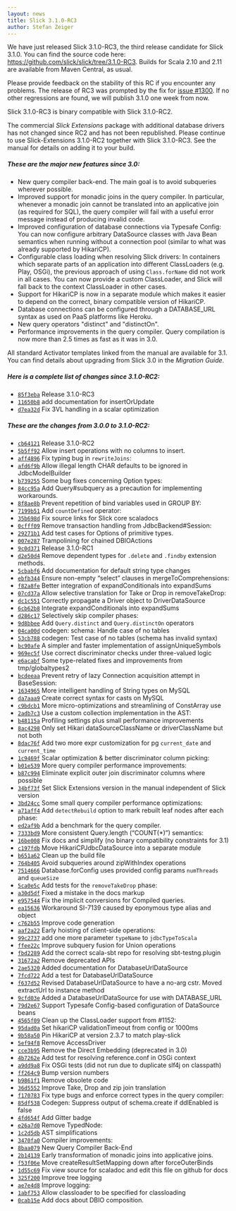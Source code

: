 ```yaml
---
layout: news
title: Slick 3.1.0-RC3
author: Stefan Zeiger
---
```

We have just released Slick 3.1.0-RC3, the third release candidate for Slick 3.1.0.
You can find the source code here: <https://github.com/slick/slick/tree/3.1.0-RC3>.
Builds for Scala 2.10 and 2.11 are available from Maven Central, as usual.

Please provide feedback on the stability of this RC if you encounter any problems. The release
of RC3 was prompted by the fix for [issue #1300](https://github.com/slick/slick/issues/1300). If
no other regressions are found, we will publish 3.1.0 one week from now.

Slick 3.1.0-RC3 is binary compatible with Slick 3.1.0-RC2.

The commercial *Slick Extensions* package with additional database drivers has not changed
since RC2 and has not been republished. Please continue to use Slick-Extensions 3.1.0-RC2
together with Slick 3.1.0-RC3. See the manual for details on adding it to your build.

##### These are the major new features since 3.0:

* New query compiler back-end. The main goal is to avoid subqueries wherever possible.
* Improved support for monadic joins in the query compiler. In particular, whenever a
  monadic join cannot be translated into an applicative join (as required for SQL), the
  query compiler will fail with a useful error message instead of producing invalid code.
* Improved configuration of database connections via Typesafe Config: You can now configure
  arbitrary DataSource classes with Java Bean semantics when running without a connection
  pool (similar to what was already supported by HikariCP).
* Configurable class loading when resolving Slick drivers: In containers which separate
  parts of an application into different ClassLoaders (e.g. Play, OSGi), the previous
  approach of using ``Class.forName`` did not work in all cases. You can now provide a
  custom ClassLoader, and Slick will fall back to the context ClassLoader in other cases.
* Support for HikariCP is now in a separate module which makes it easier to depend on
  the correct, binary compatible version of HikariCP.
* Database connections can be configured through a DATABASE_URL syntax as used on PaaS
  platforms like Heroku.
* New query operators "distinct" and "distinctOn".
* Performance improvements in the query compiler. Query compilation is now more than 2.5
  times as fast as it was in 3.0.

All standard Activator templates linked from the manual are available for 3.1. You can find
details about upgrading from Slick 3.0 in the *Migration Guide*.

##### Here is a complete list of changes since 3.1.0-RC2:

* [``85f3eba``](https://github.com/slick/slick/commit/85f3eba36f99a67ca804c1d0f36a4fcf3bb8634a) Release 3.1.0-RC3
* [``11650b8``](https://github.com/slick/slick/commit/11650b864049fb41c38b8f7baa890fb3561fb7fb) add documentation for insertOrUpdate
* [``d7ea32d``](https://github.com/slick/slick/commit/d7ea32dc2d82f1bebee9b69091abf1f3c8216919) Fix 3VL handling in a scalar optimization

##### These are the changes from 3.0.0 to 3.1.0-RC2:

* [``cb64121``](https://github.com/slick/slick/commit/cb64121ac80cca0a1ce14ba59e4f7502f4c017a4) Release 3.1.0-RC2
* [``5b5ff92``](https://github.com/slick/slick/commit/5b5ff921529a843d968adf22b3c2c9aa17c7ccd3) Allow insert operations with no columns to insert.
* [``aff4896``](https://github.com/slick/slick/commit/aff48960839a483924f8077e19d96775d88517d6) Fix typing bug in `rewriteJoins`:
* [``afd6f9b``](https://github.com/slick/slick/commit/afd6f9bac0e1d727b435a53b982fb452db471294) Allow illegal length CHAR defaults to be ignored in JdbcModelBuilder
* [``b739255``](https://github.com/slick/slick/commit/b739255e1a5b4211c06c3ed10290e43b5d7d2f47) Some bug fixes concerning Option types:
* [``84cc95a``](https://github.com/slick/slick/commit/84cc95aeb539b059e903da9fcd9ce0065186a238) Add Query#subquery as a precaution for implementing workarounds.
* [``8f8ae8b``](https://github.com/slick/slick/commit/8f8ae8bad12b5e5d3248e5ec12e4be85ee224b15) Prevent repetition of bind variables used in GROUP BY:
* [``7199b51``](https://github.com/slick/slick/commit/7199b510bc7078b3ed274fd1b4cdcb76270616a1) Add `countDefined` operator:
* [``35b698d``](https://github.com/slick/slick/commit/35b698d66b3b139741a911942ef256fdd6bd4d66) Fix source links for Slick core scaladocs
* [``0cfff09``](https://github.com/slick/slick/commit/0cfff09c4e5181d45ba705ce57dbcff8b2e341b4) Remove transaction handling from JdbcBackend#Session:
* [``29271b1``](https://github.com/slick/slick/commit/29271b1089f1c07cc62844b5d69cb3be63eff5f2) Add test cases for Options of primitive types.
* [``007e287``](https://github.com/slick/slick/commit/007e287059c8148b28e1ce9039267fb1fc4bc043) Trampolining for chained DBIOActions
* [``9c0d371``](https://github.com/slick/slick/commit/9c0d3717db0712bcbf319d3e145ed7b99c3b59a9) Release 3.1.0-RC1
* [``d2e50d4``](https://github.com/slick/slick/commit/d2e50d4d2a3ded01b770cb4602431b53ae4dcd3b) Remove dependent types for `.delete` and `.findby` extension methods.
* [``5cbabf6``](https://github.com/slick/slick/commit/5cbabf679d048bc97cccce1f55c53373e0ea57d7) Add documentation for default string type changes
* [``ebfb344``](https://github.com/slick/slick/commit/ebfb344de4c899163c87cf971dfdf3e9fc656bbc) Ensure non-empty “select” clauses in mergeToComprehensions:
* [``f82a8fe``](https://github.com/slick/slick/commit/f82a8fea0f2ec6f4e3894b2dcb51d84db2306d84) Better integration of expandConditionals into expandSums
* [``07cd37a``](https://github.com/slick/slick/commit/07cd37a4f9e79758e453b5bcedd1e884ae6a360b) Allow selective translation for Take or Drop in removeTakeDrop:
* [``dc1c551``](https://github.com/slick/slick/commit/dc1c5517ebe308bbd44b407a8fb14d6337ad6f71) Correctly propagate a Driver object to DriverDataSource
* [``6cb62b8``](https://github.com/slick/slick/commit/6cb62b8778fea22341c32751a752c3bc0bc81537) Integrate expandConditionals into expandSums
* [``d286c17``](https://github.com/slick/slick/commit/d286c173dae82a7908c556d19a905babe5f7fd8b) Selectively skip compiler phases:
* [``9d8bbee``](https://github.com/slick/slick/commit/9d8bbee624321a1f51dafb216cd9b490489f2cb2) Add `Query.distinct` and `Query.distinctOn` operators
* [``04ca00d``](https://github.com/slick/slick/commit/04ca00dc37e46c540fb15fdab665990dafdf7eb5) codegen: schema: Handle case of no tables
* [``53cb788``](https://github.com/slick/slick/commit/53cb788793d3c49abe5dc22cda0ab52fff9005a8) codegen: Test case of no tables (schema has invalid syntax)
* [``bc90afe``](https://github.com/slick/slick/commit/bc90afe3e533512664eea6a557d499f13427d48a) A simpler and faster implementation of assignUniqueSymbols
* [``969ec5f``](https://github.com/slick/slick/commit/969ec5f23c367e76c1f15725092b0c28b1297d4b) Use correct discriminator checks under three-valued logic
* [``e6acabf``](https://github.com/slick/slick/commit/e6acabf7df0a9d90b53d3fd18e6b07b1cc66a3e1) Some type-related fixes and improvements from tmp/globaltypes2
* [``bcdeeaa``](https://github.com/slick/slick/commit/bcdeeaa6bb2a9e29c2827214679603c9f1c84d89) Prevent retry of lazy Connection acquisition attempt in BaseSession:
* [``1634965``](https://github.com/slick/slick/commit/1634965586e6f814a42800f44a6cc5abed8bc02e) More intelligent handling of String types on MySQL
* [``da7aaa9``](https://github.com/slick/slick/commit/da7aaa9c36dc8f410d4719b419ee2411a892c471) Create correct syntax for casts on MySQL
* [``c9bdcb1``](https://github.com/slick/slick/commit/c9bdcb17da91aa5a37de8537c50715b12e3fa956) More micro-optimizations and streamlining of ConstArray use
* [``2adb7c3``](https://github.com/slick/slick/commit/2adb7c36874c41f068176570d3812b674463660e) Use a custom collection implementation in the AST:
* [``b48115a``](https://github.com/slick/slick/commit/b48115a6b8262e58d2385d0d36c628eeee3cc9b1) Profiling settings plus small performance improvements
* [``8ac4298``](https://github.com/slick/slick/commit/8ac4298758b0d7d4c6fcc814f83dee3436e37172) Only set Hikari dataSourceClassName or driverClassName but not both
* [``8dac76f``](https://github.com/slick/slick/commit/8dac76f2d150a4761bccd52c38d7a64d4921989a) Add two more expr customization for pg `current_date` and `current_time`
* [``1c9469f``](https://github.com/slick/slick/commit/1c9469f9b7d699ab677ed0869a6bc1ab2f5fdd87) Scalar optimization & better discriminator column picking:
* [``b01e539``](https://github.com/slick/slick/commit/b01e539b19cab7de5e2a127879bacaf37c310288) More query compiler performance improvements:
* [``b87c994``](https://github.com/slick/slick/commit/b87c994a4ed6cd253a4e8672e46c56aface0958b) Eliminate explicit outer join discriminator columns where possible
* [``34bf73f``](https://github.com/slick/slick/commit/34bf73f50251cfabb224562b7a2e769cb44c6772) Set Slick Extensions version in the manual independent of Slick version
* [``3bd24cc``](https://github.com/slick/slick/commit/3bd24cc89849c32dabfd159dcc6ee3efc91f8097) Some small query compiler performance optimizations:
* [``a71aff4``](https://github.com/slick/slick/commit/a71aff4bfff9ddef7a76e83485fb985b79a7099d) Add `detectRebuild` option to mark rebuilt leaf nodes after each phase:
* [``ed2af9b``](https://github.com/slick/slick/commit/ed2af9b543ca09e603ad8f1e38d45093ed19410b) Add a benchmark for the query compiler.
* [``7333bd9``](https://github.com/slick/slick/commit/7333bd954cc80ab6e4b6586ee5c75454f9c30abd) More consistent Query.length (“COUNT(*)”) semantics:
* [``16be008``](https://github.com/slick/slick/commit/16be008ea3a32114bace5c111d030abeaca44a6e) Fix docs and simplify (no binary compatibility constraints for 3.1)
* [``c197fdb``](https://github.com/slick/slick/commit/c197fdb3baee85d7ed313ac65b582a2a6a03a1e5) Move HikariCPJdbcDataSource into a separate module
* [``b651a62``](https://github.com/slick/slick/commit/b651a62ee31cc9a7dc65c2ee918926abd1f9e637) Clean up the build file
* [``764b405``](https://github.com/slick/slick/commit/764b405fc089e610663ac96bff0c5e59ac9a3b97) Avoid subqueries around zipWithIndex operations
* [``7514666``](https://github.com/slick/slick/commit/75146666627f26b796a36df75f2e03fb421b8a85) Database.forConfig uses provided config params `numThreads` and `queueSize`
* [``5ca0e5c``](https://github.com/slick/slick/commit/5ca0e5cbd9b91740ed9554d5078f8cfa8f0c89e3) Add tests for the `removeTakeDrop` phase:
* [``a30d5df``](https://github.com/slick/slick/commit/a30d5df570cf5e83efbb482d4569bc7e7b5a1440) Fixed a mistake in the docs markup
* [``e957544``](https://github.com/slick/slick/commit/e95754408dee4a299ba03df38d92708a4a302e13) Fix the implicit conversions for Compiled queries.
* [``ea15636``](https://github.com/slick/slick/commit/ea15636c46841fe12a6fe59236f2298e967fccc2) Workaround SI-7139 caused by eponymous type alias and object
* [``c762b55``](https://github.com/slick/slick/commit/c762b55c2d900c51db318c0710435d180085327a) Improve code generation
* [``aaf2a22``](https://github.com/slick/slick/commit/aaf2a22ca6888b41f6e398744456a17ce16210a2) Early hoisting of client-side operations:
* [``99c2737``](https://github.com/slick/slick/commit/99c2737c93f18b07646689dddfde04f47c52519c) add one more parameter `typeName` to `jdbcTypeToScala`
* [``ffee22c``](https://github.com/slick/slick/commit/ffee22c45c3e050f1de19bf9af9cec521cb8b01e) Improve subquery fusion for Union operations
* [``fbd2289``](https://github.com/slick/slick/commit/fbd2289915cf67c687f56556307979c649dcbf46) Add the correct scala-sbt repo for resolving sbt-testng.plugin
* [``31672a2``](https://github.com/slick/slick/commit/31672a224138d9d9c9c722ec8722376bf690f93b) Remove deprecated APIs
* [``2ae5320``](https://github.com/slick/slick/commit/2ae5320f13a0d7b435704e49e67acaf06f490084) Added documentation for DatabaseUrlDataSource
* [``7fcd722``](https://github.com/slick/slick/commit/7fcd7221c861e55c60e901a554a87c64c1d734f9) Add a test for DatabaseUrlDataSource
* [``f637d52``](https://github.com/slick/slick/commit/f637d52f35f55d57f65002ca98207c88d88bb61f) Revised DatabaseUrlDataSource to have a no-arg cstr. Moved extractUrl to instance method
* [``9cfd03e``](https://github.com/slick/slick/commit/9cfd03e5b99ad4c9cf39d25cacf94a8562bcdafd) Added a DatabaseUrlDataSource for use with DATABASE_URL
* [``79d2e67``](https://github.com/slick/slick/commit/79d2e67d6e02387f4205212fe9ff817c72880a74) Support Typesafe Config-based configuration of DataSource beans
* [``4565f09``](https://github.com/slick/slick/commit/4565f09fef915b24d2155f5173d0f8053c3ac614) Clean up the ClassLoader support from #1152:
* [``95dad0a``](https://github.com/slick/slick/commit/95dad0a2b1f3fee09b775958b11cb36be05adaa1) Set hikariCP validationTimeout from config or 1000ms
* [``9b58a50``](https://github.com/slick/slick/commit/9b58a508caa1494f72e61689d84b8fe983a95317) Pin HikariCP at version 2.3.7 to match play-slick
* [``5ef94f8``](https://github.com/slick/slick/commit/5ef94f87533ce1a21cf35d291ee8354b7775583f) Remove AccessDriver
* [``cce3b95``](https://github.com/slick/slick/commit/cce3b951531cbc968272808120c832fc113adc4a) Remove the Direct Embedding (deprecated in 3.0)
* [``4b7262e``](https://github.com/slick/slick/commit/4b7262e38ac45b9750e60580229bd800d71bb2ac) Add test for resolving reference.conf in OSGi context
* [``a9dd9a8``](https://github.com/slick/slick/commit/a9dd9a83e29d8744d39ae926a1a9716b42fc29bb) Fix OSGi tests (did not run due to duplicate slf4j on classpath)
* [``ff264c9``](https://github.com/slick/slick/commit/ff264c96139f348a03d55a1a750b0a5e111efa0f) Bump version numbers
* [``b9861f1``](https://github.com/slick/slick/commit/b9861f1b27958edb3aa4b514f0b46db9fa4bb54b) Remove obsolete code
* [``36d5552``](https://github.com/slick/slick/commit/36d5552a9992a1e1aeea73235c641eda87d8f44f) Improve Take, Drop and zip join translation
* [``f170783``](https://github.com/slick/slick/commit/f170783d830c97479ada2de00b34dde9593f737b) Fix type bugs and enforce correct types in the query compiler:
* [``85df538``](https://github.com/slick/slick/commit/85df538db0ab6d6ff4b5598026396d0de0ff74d2) Codegen: Suppress output of schema.create if ddlEnabled is false
* [``4fd654f``](https://github.com/slick/slick/commit/4fd654f314e180528792d27fca55b8db61068afc) Add Gitter badge
* [``e26a7d0``](https://github.com/slick/slick/commit/e26a7d052af71d817b938717b07222be307d018c) Remove TypedNode:
* [``1c2d5db``](https://github.com/slick/slick/commit/1c2d5db000945f8a42b0c784f34eb8c78e3d2635) AST simplifications
* [``3470fa0``](https://github.com/slick/slick/commit/3470fa0191a3915aba56b6cadda2b231630b7a1b) Compiler improvements:
* [``8baa079``](https://github.com/slick/slick/commit/8baa07963a96cb7378426ed18d362bfadc37d5e7) New Query Compiler Back-End
* [``2b14139``](https://github.com/slick/slick/commit/2b141390f3a4ff13e56e7403fc7a71251264ed55) Early transformation of monadic joins into applicative joins.
* [``f53f06e``](https://github.com/slick/slick/commit/f53f06e6a39917f91f9ab2426ebc11ad4cbe53ae) Move createResultSetMapping down after forceOuterBinds
* [``1d55c69``](https://github.com/slick/slick/commit/1d55c69d5b139472e3903a7d439e8320bb945480) Fix view source for scaladoc and edit this file on github for docs
* [``325f200``](https://github.com/slick/slick/commit/325f20022630e352668bfca170cdb1ab0d47db57) Improve tree logging
* [``ae7e4d8``](https://github.com/slick/slick/commit/ae7e4d8a6e49d6f9d534b980b399bb036b5c47fc) Improve logging:
* [``1abf753``](https://github.com/slick/slick/commit/1abf7539d3efa97103c770d82fc725c134960f3c) Allow classloader to be specified for classloading
* [``0cab15e``](https://github.com/slick/slick/commit/0cab15ed834b1aa3a58f63a6c68991120c1cf1a1) Add docs about DBIO composition.
